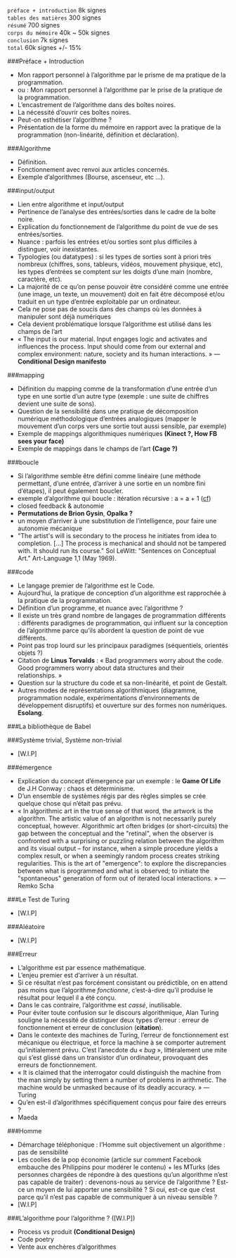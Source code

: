 `préface + introduction` 8k signes  
`tables des matières` 300 signes  
`résumé` 700 signes  
`corps du mémoire` 40k ~ 50k signes  
`conclusion` 7k signes  
`total` 60k signes +/- 15%

###Préface + Introduction
+ Mon rapport personnel à l’algorithme par le prisme de ma pratique de la programmation.
+ ou : Mon rapport personnel à l’algorithme par le prise de la pratique de la programmation.
+ L’encastrement de l’algorithme dans des boîtes noires.
+ La nécessité d’ouvrir ces boîtes noires.
+ Peut-on esthétiser l’algorithme ?
+ Présentation de la forme du mémoire en rapport avec la pratique de la programmation (non-linéarité, définition et déclaration).

###Algorithme
+ Définition.
+ Fonctionnement avec renvoi aux articles concernés.
+ Exemple d’algorithmes (Bourse, ascenseur, etc ...).

###input/output
+ Lien entre algorithme et input/output
+ Pertinence de l’analyse des entrées/sorties dans le cadre de la boîte noire.
+ Explication du fonctionnement de l’algorithme du point de vue de ses entrées/sorties.
+ Nuance : parfois les entrées et/ou sorties sont plus difficiles à distinguer, voir inexistantes.
+ Typologies (ou datatypes) : si les types de sorties sont à priori très nombreux (chiffres, sons, tableurs, vidéos, mouvement physique, etc), les types d’entrées se comptent sur les doigts d’une main (nombre, caractère, etc).
+ La majorité de ce qu’on pense pouvoir être considéré comme une entrée (une image, un texte, un mouvement) doit en fait être décomposé et/ou traduit en un type d’entrée exploitable par un ordinateur.
+ Cela ne pose pas de soucis dans des champs où les données à manipuler sont déjà numériques
+ Cela devient problématique lorsque l’algorithme est utilisé dans les champs de l’art
+ « The input is our material. Input engages logic and activates and influences the process. Input should come from our external and complex environment: nature, society and its human interactions. » — **Conditional Design manifesto**

###mapping
+ Définition du mapping comme de la transformation d’une entrée d’un type en une sortie d’un autre type (exemple : une suite de chiffres devient une suite de sons).
+ Question de la sensibilité dans une pratique de décomposition numérique méthodologique d’entrées analogiques (mapper le mouvement d’un corps vers une sortie tout aussi sensible, par exemple)
+ Exemple de mappings algorithmiques numériques **(Kinect ?, How FB sees your face)**
+ Exemple de mappings dans le champs de l’art **(Cage ?)**


###boucle
+ Si l’algorithme semble être défini comme linéaire (une méthode permettant, d’une entrée, d’arriver à une sortie en un nombre fini d’étapes), il peut également boucler.
+ exemple d’algorithme qui boucle : itération récursive : a = a + 1 ([cf](http://radicalart.info/AlgorithmicArt/enumeration/index.html))
+ closed feedback & autonomie
+ **Permutations de Brion Gysin**, **Opalka ?**
+ un moyen d’arriver à une substitution de l’intelligence, pour faire une autonomie mécanique
+ "The artist's will is secondary to the process he initiates from idea to completion. [...] The process is mechanical and should not be tampered with. It should run its course."
Sol LeWitt: "Sentences on Conceptual Art." Art-Language 1,1 (May 1969).

   
###code
+ Le langage premier de l’algorithme est le Code.
+ Aujourd’hui, la pratique de conception d’un algorithme est rapprochée à la pratique de la programmation.
+ Définition d’un programme, et nuance avec l’algorithme ?
+ Il existe un très grand nombre de langages de programmation différents : différents paradigmes de programmation, qui influent sur la conception de l’algorithme parce qu’ils abordent la question de point de vue différents.
+ Point pas trop lourd sur les principaux paradigmes (séquentiels, orientés objets ?)
+ Citation de **Linus Torvalds** : « Bad programmers worry about the code. Good programmers worry about data structures and their relationships. »
+ Question sur la structure du code et sa non-linéarité, et point de Gestalt.
+ Autres modes de représentations algorithmiques (diagramme, programmation nodale, expérimentations d’environnements de développement disruptifs) et ouverture sur des formes non numériques. **Esolang**.


###La bibliothèque de Babel


###Système trivial, Système non-trivial
+ [W.I.P]


###émergence
+ Explication du concept d’émergence par un exemple : le **Game Of Life** de J.H Conway : chaos et déterminisme.
+ D’un ensemble de systèmes régis par des règles simples se crée quelque chose qui n’était pas prévu.
+ « In algorithmic art in the true sense of that word, the artwork is the algorithm. The artistic value of an algorithm is not necessarily purely conceptual, however. Algorithmic art often bridges (or short-circuits) the gap between the conceptual and the "retinal", when the observer is confronted with a surprising or puzzling relation between the algorithm and its visual output – for instance, when a simple procedure yields a complex result, or when a seemingly random process creates striking regularities. This is the art of "emergence": to explore the discrepancies between what is programmed and what is observed; to initiate the "spontaneous" generation of form out of iterated local interactions. » — Remko Scha


###Le Test de Turing
+ [W.I.P]


###Aléatoire
+ [W.I.P]

###Erreur
+ L’algorithme est par essence mathématique.
+ L’enjeu premier est d’arriver à un résultat.
+ Si ce résultat n’est pas forcément consistant ou prédictible, on en attend pas moins que l’algorithme *fonctionne*, c’est-à-dire qu’il produise le résultat pour lequel il a été conçu.
+ Dans le cas contraire, l’algorithme est *cassé*, inutilisable.
+ Pour éviter toute confusion sur le discours algorithmique, Alan Turing souligne la nécessité de distinguer deux types d’erreur : erreur de fonctionnement et erreur de conclusion (**citation**).
+ Dans le contexte des machines de Turing, l’erreur de fonctionnement est mécanique ou électrique, et force la machine à se comporter autrement qu’initialement prévu. C’est l’anecdote du « *bug* », littéralement une mite qui s’est glissé dans un transistor d’un ordinateur, provoquant des erreurs de fonctionnement.
+ « It is claimed that the interrogator could distinguish the machine from the man simply by setting them a number of problems in arithmetic. The machine would be unmasked because of its deadly accuracy. » — Turing
+ Qu’en est-il d’algorithmes spécifiquement conçus pour faire des erreurs ?
+ Maeda

###Homme
+ Démarchage téléphonique : l’Homme suit objectivement un algorithme : pas de sensibilité
+ Les coolies de la pop économie (article sur comment Facebook embauche des Philippins pour modérer le contenu) + les MTurks (des personnes chargées de répondre à des questions qu’un algorithme n’est pas capable de traiter) : devenons-nous au service de l’algorithme ? Est-ce un moyen de lui apporter une sensibilité ? Si oui, est-ce que c’est parce qu’il n’est pas capable de communiquer à un niveau sensible ?
+ [W.I.P]

###L’algorithme pour l’algorithme ? ([W.I.P])
+ Process vs produit **(Conditional Design)**
+ Code poetry
+ Vente aux enchères d’algorithmes